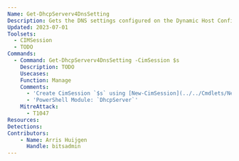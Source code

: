 ```yaml
---
Name: Get-DhcpServerv4DnsSetting
Description: Gets the DNS settings configured on the Dynamic Host Configuration Protocol (DHCP) server service for a specific scope, reservation, or server level
Updated: 2023-07-01
Toolsets:
  - CIMSession
  - TODO
Commands:
  - Command: Get-DhcpServerv4DnsSetting -CimSession $s
    Description: TODO
    Usecases:
    Function: Manage
    Comments:
      - 'Create CimSession `$s` using [New-CimSession](../../Cmdlets/New-CimSession/)'
      - 'PowerShell Module: `DhcpServer`'
    MitreAttack:
      - T1047
Resources:
Detections:
Contributors:
    - Name: Arris Huijgen
      Handle: bitsadmin
---
```

